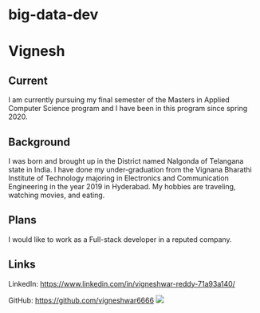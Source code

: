 # big-data-dev
# Vignesh
## Current
I am currently pursuing my final semester of the Masters in Applied Computer Science program and I have been in this program since spring 2020.
## Background
I was born and brought up in the District named Nalgonda of Telangana state in India.  I have done my under-graduation from the Vignana Bharathi Institute of Technology majoring in Electronics and Communication Engineering in the year 2019 in Hyderabad. My hobbies are traveling,  watching movies, and eating.
## Plans
I would like to work as a Full-stack developer in a reputed company.
## Links
LinkedIn: https://www.linkedin.com/in/vigneshwar-reddy-71a93a140/ 

GitHub: https://github.com/vigneshwar6666 
![](https://github.com/vigneshwar6666/big-data-dev/blob/main/Vignesh.jpg)
